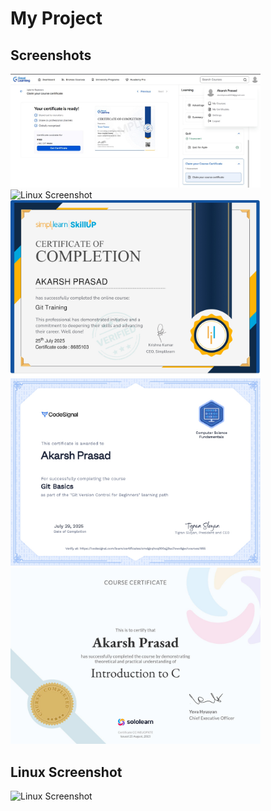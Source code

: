 # My Project

## Screenshots

<img src="https://raw.githubusercontent.com/Akarsh0711/4466784_AKARSHPRASAD/main/SDLC/greatlearn2.jpg" alt="GreatLearn" width="400"/>
<img src="https://raw.githubusercontent.com/Akarsh0711/4466784_AKARSHPRASAD/main/Linux/Screenshot.jpg" alt="Linux Screenshot" width="400"/>
<img src="https://raw.githubusercontent.com/Akarsh0711/4466784_AKARSHPRASAD/main/Git&Github/8685103_90549901753454007679_page-0001.jpg" alt="Page1" width="400"/>
<img src="https://raw.githubusercontent.com/Akarsh0711/4466784_AKARSHPRASAD/main/Git&Github/certificate_page-0001.jpg" alt="Certificate" width="400"/>
<img src="https://raw.githubusercontent.com/Akarsh0711/4466784_AKARSHPRASAD/main/Solo%20Learn/63d4e2e9-ce8f-4a2e-8158-54fd6e96622f.jpg" alt="C Basics" width="400"/>

## Linux Screenshot

<img src="https://raw.githubusercontent.com/Akarsh0711/4466784_AKARSHPRASAD/main/Linux/Screenshot.jpg" alt="Linux Screenshot" width="500"/>  
